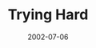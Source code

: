 ---
layout: message
category: message
series: "The Big Picture"
title: "Trying Hard"
date: 2002-07-06
message_id: 274
---